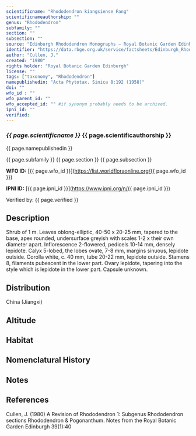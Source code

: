 ```yaml
---
scientificname: "Rhododendron kiangsiense Fang"
scientificnameauthorship: ""
genus: "Rhododendron"
subfamily: ""
section: ""
subsection: ""
source: "Edinburgh Rhododendron Monographs – Royal Botanic Garden Edinburgh"
identifier: "https://data.rbge.org.uk/service/factsheets/Edinburgh_Rhododendron_Monographs.xhtml"
author: "Cullen, J."
created: "1980"
rights holder: "Royal Botanic Garden Edinburgh"
license: ""
tags: ["taxonomy", "Rhododendron"]
namepublishedin: "Acta Phytotax. Sinica 8:192 (1958)"
doi: ""
wfo_id : ""
wfo_parent_id: ""
wfo_accepted_id: "" #if synonym probably needs to be archived.                      
ipni_id: ""
verified:
---
```

### _{{ page.scientificname }}_ {{ page.scientificauthorship }}
 {{ page.namepublishedin }}

{{ page.subfamily }} {{ page.section }} {{ page.subsection }}

**WFO ID:** [{{ page.wfo_id }}](https://list.worldfloraonline.org/{{ page.wfo_id }})

**IPNI ID:** [{{ page.ipni_id }}](https://www.ipni.org/n/{{ page.ipni_id }})

Verified by: {{ page.verified }}



## Description
Shrub of 1 m. Leaves oblong-elliptic, 40-50 x 20-25 mm, tapered to the base, apex rounded, undersurface greyish with scales 1-2 x their own diameter apart. Inflorescence 2-fIowered, pedicels 10-14 mm, densely lepidote. Calyx 5-lobed, the lobes ovate, 7-8 mm, margins sinuous, lepidote outside. Corolla white, c. 40 mm, tube 20-22 mm, lepidote outside. Stamens 8, filaments pubescent in the lower part. Ovary lepidote, tapering into the style which is lepidote in the lower part. Capsule unknown.

## Distribution
China (Jiangxi)

## Altitude


## Habitat


## Nomenclatural History

                       
## Notes


## References

Cullen, J. (1980) A Revision of Rhododendron 1: Subgenus Rhododendron sections Rhododendron & Pogonanthum. Notes from the Royal Botanic Garden Edinburgh 39(1):40
